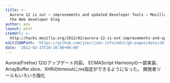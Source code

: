```yaml
---
title: >-
  Aurora 12 is out – improvements and updated Developer Tools ✩ Mozilla Hacks –
  the Web developer blog
author: azu
layout: post
itemUrl: >-
  http://hacks.mozilla.org/2012/02/aurora-12-is-out-improvements-and-updated-developer-tools/
editJSONPath: 'https://github.com/jser/jser.info/edit/gh-pages/data/2012/02/index.json'
date: '2012-02-23T10:10:00+00:00'
---
```

Aurora(Firefox) 12のアップデート内容。
ECMAScript Harmonyの一部実装、ArrayBuffer.slice、XHRのtimeoutにms指定ができるようになった。
開発者ツールもいろいろ強化
